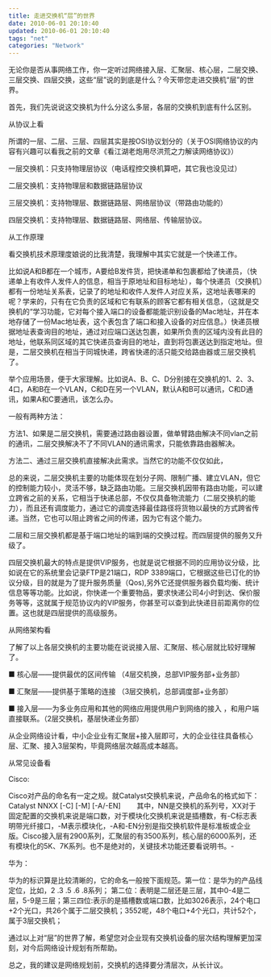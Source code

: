 ```yaml
---
title: 走进交换机“层”的世界
date: 2010-06-01 20:10:40
updated: 2010-06-01 20:10:40
tags: "net"
categories: "Network"
---
```


无论你是否从事网络工作，你一定听过网络接入层、汇聚层、核心层，二层交换、三层交换、四层交换，这些“层”说的到底是什么？今天带您走进交换机“层”的世界。

首先，我们先说说这交换机为什么分这么多层，各层的交换机到底有什么区别。

<!-- more -->

从协议上看

所谓的一层、二层、三层、四层其实是按OSI协议划分的（关于OSI网络协议的内容有兴趣可以看我之前的文章《看江湖老炮用尽洪荒之力解读网络协议》）

一层交换机：只支持物理层协议（电话程控交换机算吧，其它我也没见过）

二层交换机：支持物理层和数据链路层协议

三层交换机：支持物理层、数据链路层、网络层协议（带路由功能的）

四层交换机：支持物理层、数据链路层、网络层、传输层协议。

从工作原理

看交换机技术原理度娘说的比我清楚，我理解中其实它就是一个快递工作。

比如说A和B都在一个城市，A要给B发件货，把快递单和包裹都给了快递员，（快递单上有收件人发件人的信息，相当于原地址和目标地址），每个快递员（交换机）都有一份地址关系表，记录了的地址和收件人发件人对应关系，这地址表哪来的呢？学来的，只有在它负责的区域和它有联系的顾客它都有相关信息，（这就是交换机的“学习功能，它对每个接入端口的设备都能能识别设备的Mac地址，并在本地存储了一份Mac地址表，这个表包含了端口和接入设备的对应信息。）快递员根据地址表查询目的地址，通过对应端口送达包裹，如果所负责的区域内没有此目的地址，他联系同区域的其它快递员查询目的地址，直到将包裹送达到指定地址。但是，二层交换机在相当于同城快递，跨省快递的活只能交给路由器或三层交换机了。

举个应用场景，便于大家理解。比如说A、B、C、D分别接在交换机的1、2、3、4口，A和B在一个VLAN，C和D在另一个VLAN，默认A和B可以通讯，C和D通讯，如果A和C要通讯，该怎么办。

一般有两种方法：

方法1、如果是二层交换机，需要通过路由器设置，做单臂路由解决不同vlan之前的通讯，二层交换解决不了不同VLAN的通讯需求，只能依靠路由器解决。

方法二、通过三层交换机直接解决此需求。当然它的功能不仅仅如此，

总的来说，二层交换机主要的功能体现在划分子网、限制广播、建立VLAN，但它的控制能力较小，灵活不够，缺乏路由功能。三层交换机因带有路由功能，可以建立跨省之前的关系，它相当于快递总部，不仅仅具备物流能力（二层交换机的能力），而且还有调度能力，通过它的调度选择最佳路径将货物以最快的方式跨省传递。当然，它也可以阻止跨省之间的传递，因为它有这个能力。

二层和三层交换机都是基于端口地址的端到端的交换过程。而四层提供的服务又升级了。

四层交换机最大的特点是提供VIP服务，也就是说它根据不同的应用协议分级，比如说在它的系统里会记录FTP是21端口，RDP 3389端口，它根据这些已订化的协议分级，目的就是为了提升服务质量（Qos),另外它还提供服务器负载均衡、统计信息等等功能。比如说，你快递一个重要物品，要求快递公司4小时到达、保价服务等等，这就属于规范协议内的VIP服务，你甚至可以查到此快递目前距离你的位置。这也就是四层提供的高级服务。

从网络架构看

了解了以上各层交换机的主要功能在说说接入层、汇聚层、核心层就比较好理解了。

■ 核心层——提供最优的区间传输 （4层交机换，总部VIP服务部+业务部）

■ 汇聚层——提供基于策略的连接 （3层交换机，总部调度部+业务部）

■ 接入层——为多业务应用和其他的网络应用提供用户到网络的接入 ，和用户端直接联系。（2层交换机，基层快递业务部）

从企业网络设计看，中小企业业有汇聚层+接入层即可，大的企业往往具备核心层、汇聚、接入3层架构，毕竟网络层次越高成本越高。

从常见设备看

Cisco:

Cisco对产品的命名有一定之规。就Catalyst交换机来说，产品命名的格式如下： Catalyst NNXX [-C] [-M] [-A/-EN] 　　其中，NN是交换机的系列号，XX对于固定配置的交换机来说是端口数，对于模块化交换机来说是插槽数，有-C标志表明带光纤接口，-M表示模块化，-A和-EN分别是指交换机软件是标准板或企业版。Cisco接入层有2900系列，汇聚层的有3500系列，核心层的6000系列，还有模块化的5K、7K系列。也不是绝对的，关键技术功能还要看说明书。-

华为：

华为的标识算是比较清晰的，它的命名一般按下面规范。第一位：是华为的产品线定位，比如，2 .3 .5 .6 .8系列； 第二位：表明是二层还是三层，其中0-4是二层，5-9是三层；第三四位:表示的是插槽数或端口数，比如3026表示，24个电口+2个光口，共26个属于二层交换机；3552呢，48个电口+4个光口，共计52个，属于3层交换机；

通过以上对“层”的世界了解，希望您对企业现有交换机设备的层次结构理解更加深刻，对今后网络设计规划有所帮助。

总之，我的建议是网络规划前，交换机的选择要分清层次，从长计议。
